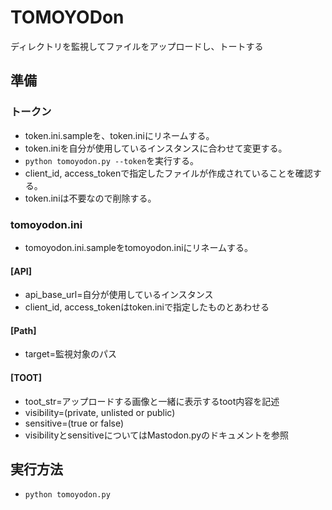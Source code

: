 # TOMOYODon
ディレクトリを監視してファイルをアップロードし、トートする

## 準備

### トークン
* token.ini.sampleを、token.iniにリネームする。
* token.iniを自分が使用しているインスタンスに合わせて変更する。
* `python tomoyodon.py --token`を実行する。
* client_id, access_tokenで指定したファイルが作成されていることを確認する。
* token.iniは不要なので削除する。

### tomoyodon.ini
* tomoyodon.ini.sampleをtomoyodon.iniにリネームする。

#### [API]
* api_base_url=自分が使用しているインスタンス
* client_id, access_tokenはtoken.iniで指定したものとあわせる

#### [Path]
* target=監視対象のパス

#### [TOOT]
* toot_str=アップロードする画像と一緒に表示するtoot内容を記述
* visibility=(private, unlisted or public)
* sensitive=(true or false)
* visibilityとsensitiveについてはMastodon.pyのドキュメントを参照

## 実行方法
* `python tomoyodon.py`
